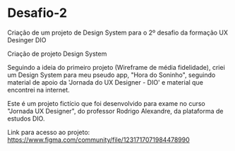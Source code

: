 # Desafio-2
Criação de um projeto de Design System para o 2º desafio da formação UX Desinger DIO

Criação de projeto Design System

Seguindo a ideia do primeiro projeto (Wireframe de média fidelidade), criei um Design System para meu pseudo app, "Hora do Soninho", seguindo material de apoio da 'Jornada do UX Designer - DIO' e material que encontrei na internet. 

Este é um projeto fictício que foi desenvolvido para exame no curso "Jornada UX Designer", do professor Rodrigo Alexandre, da plataforma de estudos DIO.

Link para acesso ao projeto: https://www.figma.com/community/file/1231717071984478990
